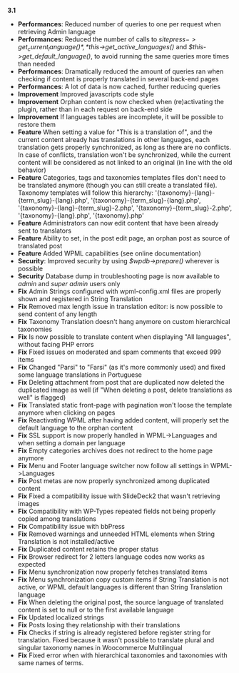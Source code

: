 **3.1**

* **Performances**: Reduced number of queries to one per request when retrieving Admin language
* **Performances**: Reduced the number of calls to *$sitepress->get_current_language()*, *$this->get_active_languages()* and *$this->get_default_language()*, to avoid running the same queries more times than needed
* **Performances**: Dramatically reduced the amount of queries ran when checking if content is properly translated in several back-end pages
* **Performances**: A lot of data is now cached, further reducing queries
* **Improvement** Improved javascripts code style
* **Improvement** Orphan content is now checked when (re)activating the plugin, rather than in each request on back-end side
* **Improvement** If languages tables are incomplete, it will be possible to restore them
* **Feature** When setting a value for "This is a translation of", and the current content already has translations in other languages, each translation gets properly synchronized, as long as there are no conflicts. In case of conflicts, translation won't be synchronized, while the current content will be considered as not linked to an original (in line with the old behavior)
* **Feature** Categories, tags and taxonomies templates files don't need to be translated anymore (though you can still create a translated file). Taxonomy templates will follow this hierarchy: '{taxonomy}-{lang}-{term_slug}-{lang}.php', '{taxonomy}-{term_slug}-{lang}.php', '{taxonomy}-{lang}-{term_slug}-2.php', '{taxonomy}-{term_slug}-2.php', '{taxonomy}-{lang}.php', '{taxonomy}.php'
* **Feature** Administrators can now edit content that have been already sent to translators
* **Feature** Ability to set, in the post edit page, an orphan post as source of translated post
* **Feature** Added WPML capabilities (see online documentation)
* **Security**: Improved security by using *$wpdb->prepare()* wherever is possible
* **Security** Database dump in troubleshooting page is now available to *admin* and *super admin* users only
* **Fix** Admin Strings configured with wpml-config.xml files are properly shown and registered in String Translation
* **Fix** Removed max length issue in translation editor: is now possible to send content of any length
* **Fix** Taxonomy Translation doesn't hang anymore on custom hierarchical taxonomies
* **Fix** Is now possible to translate content when displaying "All languages", without facing PHP errors
* **Fix** Fixed issues on moderated and spam comments that exceed 999 items
* **Fix** Changed "Parsi" to "Farsi" (as it's more commonly used) and fixed some language translations in Portuguese
* **Fix** Deleting attachment from post that are duplicated now deleted the duplicated image as well (if "When deleting a post, delete translations as well" is flagged)
* **Fix** Translated static front-page with pagination won't loose the template anymore when clicking on pages
* **Fix** Reactivating WPML after having added content, will properly set the default language to the orphan content
* **Fix** SSL support is now properly handled in WPML->Languages and when setting a domain per language
* **Fix** Empty categories archives does not redirect to the home page anymore
* **Fix** Menu and Footer language switcher now follow all settings in WPML->Languages
* **Fix** Post metas are now properly synchronized among duplicated content
* **Fix** Fixed a compatibility issue with SlideDeck2 that wasn't retrieving images
* **Fix** Compatibility with WP-Types repeated fields not being properly copied among translations
* **Fix** Compatibility issue with bbPress
* **Fix** Removed warnings and unneeded HTML elements when String Translation is not installed/active
* **Fix** Duplicated content retains the proper status
* **Fix** Browser redirect for 2 letters language codes now works as expected
* **Fix** Menu synchronization now properly fetches translated items
* **Fix** Menu synchronization copy custom items if String Translation is not active, or WPML default languages is different than String Translation language
* **Fix** When deleting the original post, the source language of translated content is set to null or to the first available language
* **Fix** Updated localized strings
* **Fix** Posts losing they relationship with their translations
* **Fix** Checks if string is already registered before register string for translation. Fixed because it wasn't possible to translate plural and singular taxonomy names in Woocommerce Multilingual
* **Fix** Fixed error when with hierarchical taxonomies and taxonomies with same names of terms.